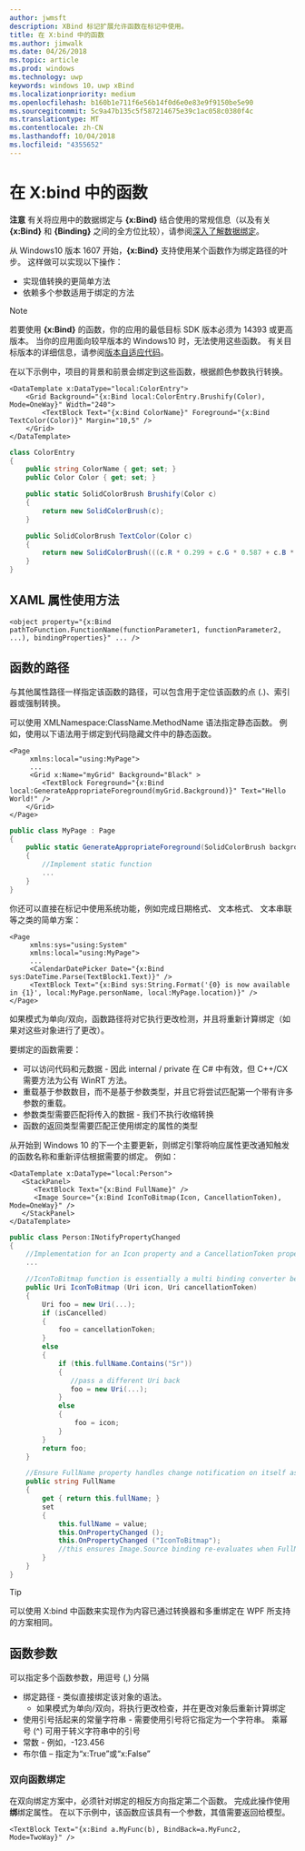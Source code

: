 ```yaml
---
author: jwmsft
description: XBind 标记扩展允许函数在标记中使用。
title: 在 X:bind 中的函数
ms.author: jimwalk
ms.date: 04/26/2018
ms.topic: article
ms.prod: windows
ms.technology: uwp
keywords: windows 10，uwp xBind
ms.localizationpriority: medium
ms.openlocfilehash: b160b1e711f6e56b14f0d6e0e83e9f9150be5e90
ms.sourcegitcommit: 5c9a47b135c5f587214675e39c1ac058c0380f4c
ms.translationtype: MT
ms.contentlocale: zh-CN
ms.lasthandoff: 10/04/2018
ms.locfileid: "4355652"
---
```

# <a name="functions-in-xbind"></a>在 X:bind 中的函数

**注意**  有关将应用中的数据绑定与 **{x:Bind}** 结合使用的常规信息（以及有关 **{x:Bind}** 和 **{Binding}** 之间的全方位比较），请参阅[深入了解数据绑定](https://msdn.microsoft.com/library/windows/apps/mt210946)。

从 Windows10 版本 1607 开始，**{x:Bind}** 支持使用某个函数作为绑定路径的叶步。 这样做可以实现以下操作：

- 实现值转换的更简单方法
- 依赖多个参数适用于绑定的方法

> [!NOTE]
> 若要使用 **{x:Bind}** 的函数，你的应用的最低目标 SDK 版本必须为 14393 或更高版本。 当你的应用面向较早版本的 Windows10 时，无法使用这些函数。 有关目标版本的详细信息，请参阅[版本自适应代码](https://msdn.microsoft.com/windows/uwp/debug-test-perf/version-adaptive-code)。

在以下示例中，项目的背景和前景会绑定到这些函数，根据颜色参数执行转换。

```xaml
<DataTemplate x:DataType="local:ColorEntry">
    <Grid Background="{x:Bind local:ColorEntry.Brushify(Color), Mode=OneWay}" Width="240">
        <TextBlock Text="{x:Bind ColorName}" Foreground="{x:Bind TextColor(Color)}" Margin="10,5" />
    </Grid>
</DataTemplate>
```

```csharp
class ColorEntry
{
    public string ColorName { get; set; }
    public Color Color { get; set; }

    public static SolidColorBrush Brushify(Color c)
    {
        return new SolidColorBrush(c);
    }

    public SolidColorBrush TextColor(Color c)
    {
        return new SolidColorBrush(((c.R * 0.299 + c.G * 0.587 + c.B * 0.114) > 150) ? Colors.Black : Colors.White);
    }
}
```

## <a name="xaml-attribute-usage"></a>XAML 属性使用方法

``` syntax
<object property="{x:Bind pathToFunction.FunctionName(functionParameter1, functionParameter2, ...), bindingProperties}" ... />
```

## <a name="path-to-the-function"></a>函数的路径

与其他属性路径一样指定该函数的路径，可以包含用于定位该函数的点 (.)、索引器或强制转换。

可以使用 XMLNamespace:ClassName.MethodName 语法指定静态函数。 例如，使用以下语法用于绑定到代码隐藏文件中的静态函数。

```xaml
<Page 
     xmlns:local="using:MyPage">
     ...
     <Grid x:Name="myGrid" Background="Black" >
        <TextBlock Foreground="{x:Bind local:GenerateAppropriateForeground(myGrid.Background)}" Text="Hello World!" />
    </Grid>
</Page>
```
```csharp
public class MyPage : Page
{
    public static GenerateAppropriateForeground(SolidColorBrush background)
    {
        //Implement static function
        ...
    }
}
```

你还可以直接在标记中使用系统功能，例如完成日期格式、 文本格式、 文本串联等之类的简单方案：
```xaml
<Page 
     xmlns:sys="using:System"
     xmlns:local="using:MyPage">
     ...
     <CalendarDatePicker Date="{x:Bind sys:DateTime.Parse(TextBlock1.Text)}" />
     <TextBlock Text="{x:Bind sys:String.Format('{0} is now available in {1}', local:MyPage.personName, local:MyPage.location)}" />
</Page>
```

如果模式为单向/双向，函数路径将对它执行更改检测，并且将重新计算绑定（如果对这些对象进行了更改）。

要绑定的函数需要：

- 可以访问代码和元数据 - 因此 internal / private 在 C# 中有效，但 C++/CX 需要方法为公有 WinRT 方法。
- 重载基于参数数目，而不是基于参数类型，并且它将尝试匹配第一个带有许多参数的重载。
- 参数类型需要匹配将传入的数据 - 我们不执行收缩转换
- 函数的返回类型需要匹配正使用绑定的属性的类型

从开始到 Windows 10 的下一个主要更新，则绑定引擎将响应属性更改通知触发的函数名称和重新评估根据需要的绑定。 例如： 

```XAML
<DataTemplate x:DataType="local:Person">
   <StackPanel>
      <TextBlock Text="{x:Bind FullName}" />
      <Image Source="{x:Bind IconToBitmap(Icon, CancellationToken), Mode=OneWay}" />
   </StackPanel>
</DataTemplate>
```
```csharp
public class Person:INotifyPropertyChanged
{
    //Implementation for an Icon property and a CancellationToken property with PropertyChanged notifications
    ...

    //IconToBitmap function is essentially a multi binding converter between several options.
    public Uri IconToBitmap (Uri icon, Uri cancellationToken)
    {
        Uri foo = new Uri(...);        
        if (isCancelled)
        {
            foo = cancellationToken;
        }
        else 
        {
            if (this.fullName.Contains("Sr"))
            {
               //pass a different Uri back
               foo = new Uri(...);
            }
            else
            {
                foo = icon;
            }
        }
        return foo;
    }

    //Ensure FullName property handles change notification on itself as well as IconToBitmap since the function uses it
    public string FullName
    {
        get { return this.fullName; }
        set 
        {
            this.fullName = value;
            this.OnPropertyChanged ();
            this.OnPropertyChanged ("IconToBitmap"); 
            //this ensures Image.Source binding re-evaluates when FullName changes in addition to Icon and CancellationToken
        }
    }
}
```

> [!TIP]
> 可以使用 X:bind 中函数来实现作为内容已通过转换器和多重绑定在 WPF 所支持的方案相同。

## <a name="function-arguments"></a>函数参数

可以指定多个函数参数，用逗号 (,) 分隔

- 绑定路径 - 类似直接绑定该对象的语法。
  - 如果模式为单向/双向，将执行更改检查，并在更改对象后重新计算绑定
- 使用引号括起来的常量字符串 - 需要使用引号将它指定为一个字符串。 乘幂号 (^) 可用于转义字符串中的引号
- 常数 - 例如，-123.456
- 布尔值 – 指定为“x:True”或“x:False”

### <a name="two-way-function-bindings"></a>双向函数绑定

在双向绑定方案中，必须针对绑定的相反方向指定第二个函数。 完成此操作使用**绑**绑定属性。 在以下示例中，该函数应该具有一个参数，其值需要返回给模型。
```xaml
<TextBlock Text="{x:Bind a.MyFunc(b), BindBack=a.MyFunc2, Mode=TwoWay}" />
```
